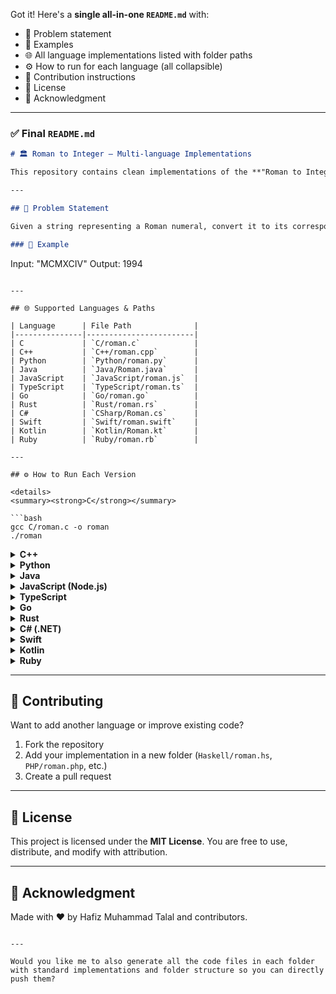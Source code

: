 Got it! Here's a **single all-in-one `README.md`** with:

* 📌 Problem statement
* 🧪 Examples
* 🌐 All language implementations listed with folder paths
* ⚙️ How to run for each language (all collapsible)
* 🤝 Contribution instructions
* 📜 License
* 🙌 Acknowledgment

---

### ✅ Final `README.md`

```markdown
# 🏛️ Roman to Integer – Multi-language Implementations

This repository contains clean implementations of the **"Roman to Integer"** problem in multiple programming languages.

---

## 📖 Problem Statement

Given a string representing a Roman numeral, convert it to its corresponding integer. Roman numerals follow rules including additive and subtractive notation.

### 🧪 Example
```

Input:  "MCMXCIV"
Output: 1994

````

---

## 🌐 Supported Languages & Paths

| Language      | File Path              |
|---------------|------------------------|
| C             | `C/roman.c`            |
| C++           | `C++/roman.cpp`        |
| Python        | `Python/roman.py`      |
| Java          | `Java/Roman.java`      |
| JavaScript    | `JavaScript/roman.js`  |
| TypeScript    | `TypeScript/roman.ts`  |
| Go            | `Go/roman.go`          |
| Rust          | `Rust/roman.rs`        |
| C#            | `CSharp/Roman.cs`      |
| Swift         | `Swift/roman.swift`    |
| Kotlin        | `Kotlin/Roman.kt`      |
| Ruby          | `Ruby/roman.rb`        |

---

## ⚙️ How to Run Each Version

<details>
<summary><strong>C</strong></summary>

```bash
gcc C/roman.c -o roman
./roman
````

</details>

<details>
<summary><strong>C++</strong></summary>

```bash
g++ C++/roman.cpp -o roman
./roman
```

</details>

<details>
<summary><strong>Python</strong></summary>

```bash
python Python/roman.py
```

</details>

<details>
<summary><strong>Java</strong></summary>

```bash
javac Java/Roman.java
java -cp Java Roman
```

</details>

<details>
<summary><strong>JavaScript (Node.js)</strong></summary>

```bash
node JavaScript/roman.js
```

</details>

<details>
<summary><strong>TypeScript</strong></summary>

```bash
tsc TypeScript/roman.ts
node TypeScript/roman.js
```

</details>

<details>
<summary><strong>Go</strong></summary>

```bash
go run Go/roman.go
```

</details>

<details>
<summary><strong>Rust</strong></summary>

```bash
rustc Rust/roman.rs
./roman
```

</details>

<details>
<summary><strong>C# (.NET)</strong></summary>

```bash
cd CSharp
dotnet new console -n RomanApp
# Replace Program.cs with Roman.cs
dotnet run
```

</details>

<details>
<summary><strong>Swift</strong></summary>

```bash
swift Swift/roman.swift
```

</details>

<details>
<summary><strong>Kotlin</strong></summary>

```bash
kotlinc Kotlin/Roman.kt -include-runtime -d roman.jar
java -jar roman.jar
```

</details>

<details>
<summary><strong>Ruby</strong></summary>

```bash
ruby Ruby/roman.rb
```

</details>

---

## 🤝 Contributing

Want to add another language or improve existing code?

1. Fork the repository
2. Add your implementation in a new folder (`Haskell/roman.hs`, `PHP/roman.php`, etc.)
3. Create a pull request

---

## 📜 License

This project is licensed under the **MIT License**.
You are free to use, distribute, and modify with attribution.

---

## 🙌 Acknowledgment

Made with ❤️ by Hafiz Muhammad Talal and contributors.

```

---

Would you like me to also generate all the code files in each folder with standard implementations and folder structure so you can directly push them?
```
